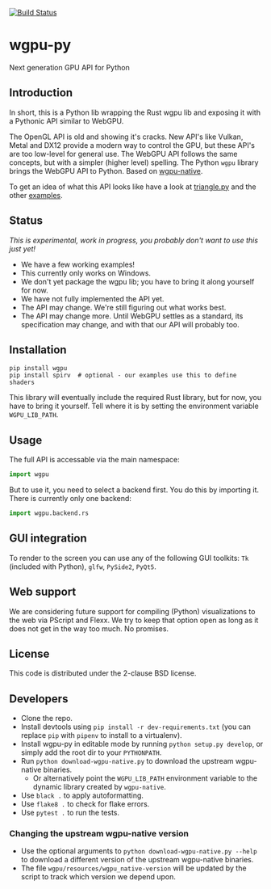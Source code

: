 [![Build Status](https://dev.azure.com/almarklein/wgpu-py/_apis/build/status/almarklein.wgpu-py?branchName=master)](https://dev.azure.com/almarklein/wgpu-py/_build/latest?definitionId=1&branchName=master)

# wgpu-py

Next generation GPU API for Python


## Introduction

In short, this is a Python lib wrapping the Rust wgpu lib and exposing
it with a Pythonic API similar to WebGPU.

The OpenGL API is old and showing it's cracks. New API's like Vulkan,
Metal and DX12 provide a modern way to control the GPU, but these API's
are too low-level for general use. The WebGPU API follows the same concepts, but with
a simpler (higher level) spelling. The Python `wgpu` library brings the
WebGPU API to Python. Based on [wgpu-native](https://github.com/gfx-rs/wgpu).

To get an idea of what this API looks like have a look at [triangle.py](https://github.com/almarklein/wgpu-py/blob/master/examples/triangle.py) and the other [examples](https://github.com/almarklein/wgpu-py/blob/master/examples/).


## Status

*This is experimental, work in progress, you probably don't want to use this just yet!*

* We have a few working examples!
* This currently only works on Windows.
* We don't yet package the wgpu lib; you have to bring it along yourself for now.
* We have not fully implemented the API yet.
* The API may change. We're still figuring out what works best.
* The API may change more. Until WebGPU settles as a standard, its specification
  may change, and with that our API will probably too.


## Installation

```
pip install wgpu
pip install spirv  # optional - our examples use this to define shaders
```

This library will eventually include the required Rust library, but for
now, you have to bring it yourself. Tell where it is by setting the
environment variable `WGPU_LIB_PATH`.


## Usage

The full API is accessable via the main namespace:
```py
import wgpu
```


But to use it, you need to select a backend first. You do this by importing it.
There is currently only one backend:
```py
import wgpu.backend.rs
```


## GUI integration

To render to the screen you can use any of the following GUI toolkits:
`Tk` (included with Python), `glfw`, `PySide2`, `PyQt5`.


## Web support

We are considering future support for compiling (Python)
visualizations to the web via PScript and Flexx. We try to keep that
option open as long as it does not get in the way too much. No promises.


## License

This code is distributed under the 2-clause BSD license.


## Developers

* Clone the repo.
* Install devtools using `pip install -r dev-requirements.txt` (you can replace `pip` with `pipenv` to install to a virtualenv).
* Install wgpu-py in editable mode by running `python setup.py develop`, or simply add the root dir to your `PYTHONPATH`.
* Run `python download-wgpu-native.py` to download the upstream wgpu-native binaries.
  * Or alternatively point the `WGPU_LIB_PATH` environment variable to the dynamic library created by `wgpu-native`.
* Use `black .` to apply autoformatting.
* Use `flake8 .` to check for flake errors.
* Use `pytest .` to run the tests.


### Changing the upstream wgpu-native version

* Use the optional arguments to `python download-wgpu-native.py --help` to download a different version of the upstream wgpu-native binaries.
* The file `wgpu/resources/wgpu_native-version` will be updated by the script to track which version we depend upon.
